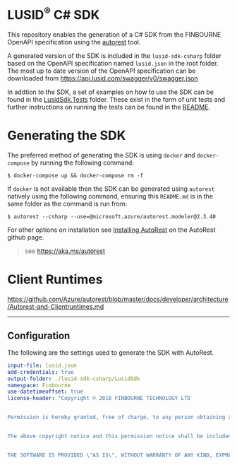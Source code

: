 # LUSID<sup>®</sup> C# SDK

This repository enables the generation of a C# SDK from the FINBOURNE OpenAPI specification using the [autorest](https://github.com/Azure/autorest) tool.

A generated version of the SDK is included in the `lusid-sdk-csharp` folder based on the OpenAPI specification named `lusid.json` in the root folder.  The most up to date version of the OpenAPI specification can be downloaded from https://api.lusid.com/swagger/v0/swagger.json

In addtion to the SDK, a set of examples on how to use the SDK can be found in the [LusidSdk.Tests](https://github.com/finbourne/lusid-sdk-csharp/tree/master/lusid-sdk-csharp/LusidSdk.Tests) folder.  These exist in the form of unit tests and further instructions on running the tests can be found in the [README](https://github.com/finbourne/lusid-sdk-csharp/blob/master/lusid-sdk-csharp/readme.md).

# Generating the SDK

The preferred method of generating the SDK is using `docker` and `docker-compose` by running the following command: 

```
$ docker-compose up && docker-compose rm -f
```

If `docker` is not available then the SDK can be generated using `autorest` natively using the following command, ensuring this `README.md` is in the same folder as the command is run from:

```
$ autorest --csharp --use=@microsoft.azure/autorest.modeler@2.3.40
```

For other options on installation see [Installing AutoRest](https://aka.ms/autorest/install) on the AutoRest github page.

> see https://aka.ms/autorest

# Client Runtimes
https://github.com/Azure/autorest/blob/master/docs/developer/architecture/Autorest-and-Clientruntimes.md

---

## Configuration 
The following are the settings used to generate the SDK with AutoRest.

``` yaml
input-file: lusid.json
add-credentials: true
output-folder: ./lusid-sdk-csharp/LusidSdk
namespace: Finbourne
use-datetimeoffset: true
license-header: "Copyright © 2018 FINBOURNE TECHNOLOGY LTD


Permission is hereby granted, free of charge, to any person obtaining a copy of this software and associated documentation files (the \"Software\"), to deal in the Software without restriction, including without limitation the rights to use, copy, modify, merge, publish, distribute, sublicense, and/or sell copies of the Software, and to permit persons to whom the Software is furnished to do so, subject to the following conditions:


The above copyright notice and this permission notice shall be included in all copies or substantial portions of the Software.


THE SOFTWARE IS PROVIDED \"AS IS\", WITHOUT WARRANTY OF ANY KIND, EXPRESS OR IMPLIED, INCLUDING BUT NOT LIMITED TO THE WARRANTIES OF MERCHANTABILITY, FITNESS FOR A PARTICULAR PURPOSE AND NONINFRINGEMENT. IN NO EVENT SHALL THE AUTHORS OR COPYRIGHT HOLDERS BE LIABLE FOR ANY CLAIM, DAMAGES OR OTHER LIABILITY, WHETHER IN AN ACTION OF CONTRACT, TORT OR OTHERWISE, ARISING FROM, OUT OF OR IN CONNECTION WITH THE SOFTWARE OR THE USE OR OTHER DEALINGS IN THE SOFTWARE."

```

